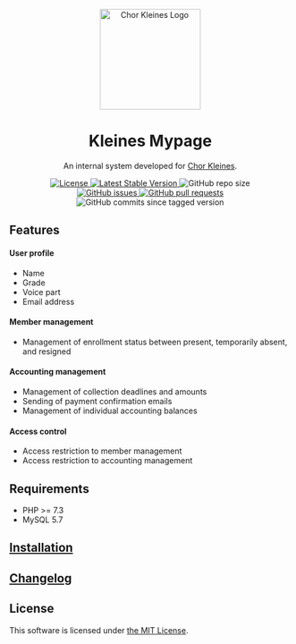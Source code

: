 <p align="center">
    <img width="180px" src="https://www.chorkleines.com/logo.png" align="center" alt="Chor Kleines Logo"></img>
    <h1 align="center">Kleines Mypage</h1>
    <p align="center">An internal system developed for <a href="https://chorkleines.com" target="_blank">Chor Kleines</a>.</p>
    <p align="center">
        <a href="https://github.com/nozomu-y/kleines-mypage/blob/master/LICENSE">
            <img src="https://img.shields.io/github/license/nozomu-y/kleines-mypage" alt="License"></img>
        </a>
        <a href="https://github.com/nozomu-y/kleines-mypage/releases">
            <img src="https://img.shields.io/github/v/release/nozomu-y/kleines-mypage" alt="Latest Stable Version"></img>
        </a>
        <img src="https://img.shields.io/github/repo-size/nozomu-y/kleines-mypage" alt="GitHub repo size"></img>
        <br>
        <a href="https://github.com/nozomu-y/kleines-mypage/issues">
            <img src="https://img.shields.io/github/issues/nozomu-y/kleines-mypage?color=4e73df" alt="GitHub issues"></img>
        </a>
        <a href="https://github.com/nozomu-y/kleines-mypage/pulls">
            <img src="https://img.shields.io/github/issues-pr/nozomu-y/kleines-mypage?color=4e73df" alt="GitHub pull requests"></img>
        </a>
        <img src="https://img.shields.io/github/commits-since/nozomu-y/kleines-mypage/latest/master" alt="GitHub commits since tagged version"></img>
    </p>
</p>

## Features
#### User profile
* Name
* Grade
* Voice part
* Email address

#### Member management
* Management of enrollment status between present, temporarily absent, and resigned

#### Accounting management
* Management of collection deadlines and amounts
* Sending of payment confirmation emails 
* Management of individual accounting balances

#### Access control
* Access restriction to member management 
* Access restriction to accounting management


## Requirements 
* PHP >= 7.3
* MySQL 5.7

## [Installation]

## [Changelog]

## License
This software is licensed under [the MIT License](https://github.com/nozomu-y/kleines-mypage/blob/master/LICENSE). 

[Installation]: https://github.com/nozomu-y/kleines-mypage/blob/master/INSTALLATION.md
[Changelog]: https://github.com/nozomu-y/kleines-mypage/blob/master/CHANGELOG.md

